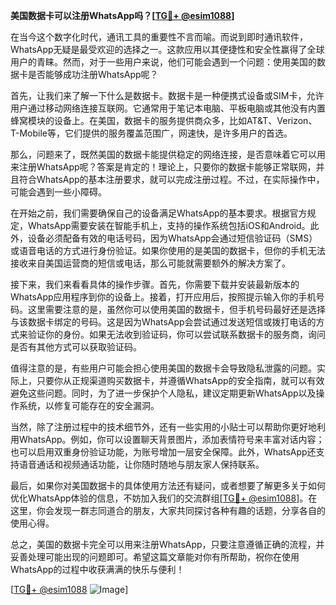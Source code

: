 **美国数据卡可以注册WhatsApp吗？[[TG💪+ @esim1088](https://t.me/s/esim1088)]**

在当今这个数字化时代，通讯工具的重要性不言而喻。而说到即时通讯软件，WhatsApp无疑是最受欢迎的选择之一。这款应用以其便捷性和安全性赢得了全球用户的青睐。然而，对于一些用户来说，他们可能会遇到一个问题：使用美国的数据卡是否能够成功注册WhatsApp呢？

首先，让我们来了解一下什么是数据卡。数据卡是一种便携式设备或SIM卡，允许用户通过移动网络连接互联网。它通常用于笔记本电脑、平板电脑或其他没有内置蜂窝模块的设备上。在美国，数据卡的服务提供商众多，比如AT&T、Verizon、T-Mobile等，它们提供的服务覆盖范围广，网速快，是许多用户的首选。

那么，问题来了，既然美国的数据卡能提供稳定的网络连接，是否意味着它可以用来注册WhatsApp呢？答案是肯定的！理论上，只要你的数据卡能够正常联网，并且符合WhatsApp的基本注册要求，就可以完成注册过程。不过，在实际操作中，可能会遇到一些小障碍。

在开始之前，我们需要确保自己的设备满足WhatsApp的基本要求。根据官方规定，WhatsApp需要安装在智能手机上，支持的操作系统包括iOS和Android。此外，设备必须配备有效的电话号码，因为WhatsApp会通过短信验证码（SMS）或语音电话的方式进行身份验证。如果你使用的是美国的数据卡，但你的手机无法接收来自美国运营商的短信或电话，那么可能就需要额外的解决方案了。

接下来，我们来看看具体的操作步骤。首先，你需要下载并安装最新版本的WhatsApp应用程序到你的设备上。接着，打开应用后，按照提示输入你的手机号码。这里需要注意的是，虽然你可以使用美国的数据卡，但手机号码最好还是选择与该数据卡绑定的号码。这是因为WhatsApp会尝试通过发送短信或拨打电话的方式来验证你的身份。如果无法收到验证码，你可以尝试联系数据卡的服务商，询问是否有其他方式可以获取验证码。

值得注意的是，有些用户可能会担心使用美国的数据卡会导致隐私泄露的问题。实际上，只要你从正规渠道购买数据卡，并遵循WhatsApp的安全指南，就可以有效避免这些问题。同时，为了进一步保护个人隐私，建议定期更新WhatsApp以及操作系统，以修复可能存在的安全漏洞。

当然，除了注册过程中的技术细节外，还有一些实用的小贴士可以帮助你更好地利用WhatsApp。例如，你可以设置聊天背景图片，添加表情符号来丰富对话内容；也可以启用双重身份验证功能，为账号增加一层安全保障。此外，WhatsApp还支持语音通话和视频通话功能，让你随时随地与朋友家人保持联系。

最后，如果你对美国数据卡的具体使用方法还有疑问，或者想要了解更多关于如何优化WhatsApp体验的信息，不妨加入我们的交流群组[[TG💪+ @esim1088](https://t.me/s/esim1088)]。在这里，你会发现一群志同道合的朋友，大家共同探讨各种有趣的话题，分享各自的使用心得。

总之，美国的数据卡完全可以用来注册WhatsApp，只要注意遵循正确的流程，并妥善处理可能出现的问题即可。希望这篇文章能对你有所帮助，祝你在使用WhatsApp的过程中收获满满的快乐与便利！

[[TG💪+ @esim1088](https://t.me/s/esim1088) ![Image](https://i.postimg.cc/4NQfJmqS/Snipaste-2025-05-13-00-14-12.png)]